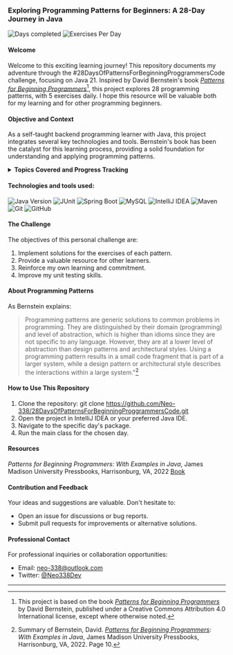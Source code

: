 ﻿### Exploring Programming Patterns for Beginners: A 28-Day Journey in Java

![Days completed](https://img.shields.io/badge/Days%20Completed-0%2F28-blue) ![Exercises Per Day](https://img.shields.io/badge/Exercises%20Per%20Day-5-green)

#### Welcome

Welcome to this exciting learning journey! This repository documents my adventure through the #28DaysOfPatternsForBeginningProggrammersCode challenge, focusing on Java 21. Inspired by David Bernstein's book *[Patterns for Beginning Programmers](https://pressbooks.lib.jmu.edu/programmingpatterns/)*[^1], this project explores 28 programming patterns, with 5 exercises daily. I hope this resource will be valuable both for my learning and for other programming beginners.

#### Objective and Context

As a self-taught backend programming learner with Java, this project integrates several key technologies and tools. Bernstein's book has been the catalyst for this learning process, providing a solid foundation for understanding and applying programming patterns.

<details>
<summary><b>Topics Covered and Progress Tracking</b></summary>

| Chapter | Topic                                                                     | Progress         |
| ---- |---------------------------------------------------------------------------|------------------|
| 1 | [Chapter 1: Updating](src/main/java/Chapter001/README.md)                 | [🟩⬜⬜⬜⬜⬜⬜⬜⬜⬜] 05% |
| 2 | [Chapter 2: Swapping](src/main/java/Chapter002/README.md)                 | [⬜⬜⬜⬜⬜⬜⬜⬜⬜⬜] 0%  |
| 3 | [Chapter 3: Digit Manipulation](src/main/java/Chapter003/README.md)       | [⬜⬜⬜⬜⬜⬜⬜⬜⬜⬜] 0%  |
| 4 | [Chapter 4: Arithmetic on the Circle](src/main/java/Chapter004/README.md) | [⬜⬜⬜⬜⬜⬜⬜⬜⬜⬜] 0%  |
| 5 | [Chapter 5: Truncation](src/main/java/Chapter005/README.md)               | [⬜⬜⬜⬜⬜⬜⬜⬜⬜⬜] 0%  |
| 6 | [Chapter 6: Indicators](src/main/java/Chapter006/README.md)               | [⬜⬜⬜⬜⬜⬜⬜⬜⬜⬜] 0%  |
| 7 | [Chapter 7: Indicator Methods](src/main/java/Chapter007/README.md)        | [⬜⬜⬜⬜⬜⬜⬜⬜⬜⬜] 0%  |
| 8 | [Chapter 8: Rounding](src/main/java/Chapter008/README.md)                 | [⬜⬜⬜⬜⬜⬜⬜⬜⬜⬜] 0%  |
| 9 | [Chapter 9: Starts and Completions](src/main/java/Chapter009/README.md)   | [⬜⬜⬜⬜⬜⬜⬜⬜⬜⬜] 0%  |
| 10 | [Chapter 10: Bit Flags](src/main/java/Chapter010/README.md)               | [⬜⬜⬜⬜⬜⬜⬜⬜⬜⬜] 0%  |
| 11 | [Chapter 11: DigitCounting](src/main/java/Chapter011/README.md)           | [⬜⬜⬜⬜⬜⬜⬜⬜⬜⬜] 0%  |
| 12 | [Chapter 12: Reprompting](src/main/java/Chapter012/README.md)             | [⬜⬜⬜⬜⬜⬜⬜⬜⬜⬜] 0%  |
| 13 | [Chapter 13: Accumulators](src/main/java/Chapter013/README.md)            | [⬜⬜⬜⬜⬜⬜⬜⬜⬜⬜] 0%  |
| 14 | [Chapter 14: Accumulator Arrays](src/main/java/Chapter014/README.md)      | [⬜⬜⬜⬜⬜⬜⬜⬜⬜⬜] 0%  |
| 15 | [Chapter 15: Lookup Arrays](src/main/java/Chapter015/README.md)           | [⬜⬜⬜⬜⬜⬜⬜⬜⬜⬜] 0%  |
| 16 | [Chapter 16: Interval Membership](src/main/java/Chapter016/README.md)     | [⬜⬜⬜⬜⬜⬜⬜⬜⬜⬜] 0%  |
| 17 | [Chapter 17: Conformal Arrays](src/main/java/Chapter017/README.md)        | [⬜⬜⬜⬜⬜⬜⬜⬜⬜⬜] 0%  |
| 18 | [Chapter 18: Segmented Arrays](src/main/java/Chapter018/README.md)        | [⬜⬜⬜⬜⬜⬜⬜⬜⬜⬜] 0%  |
| 19 | [Chapter 19: Subarrays](src/main/java/Chapter019/README.md)               | [⬜⬜⬜⬜⬜⬜⬜⬜⬜⬜] 0%  |
| 20 | [Chapter 20: Neighborhoods](src/main/java/Chapter020/README.md)           | [⬜⬜⬜⬜⬜⬜⬜⬜⬜⬜] 0%  |
| 21 | [Chapter 21: Centering](src/main/java/Chapter021/README.md)               | [⬜⬜⬜⬜⬜⬜⬜⬜⬜⬜] 0%  |
| 22 | [Chapter 22: Delimiting Strings](src/main/java/Chapter022/README.md)      | [⬜⬜⬜⬜⬜⬜⬜⬜⬜⬜] 0%  |
| 23 | [Chapter 23: Dynamic Formatting](src/main/java/Chapter023/README.md)      | [⬜⬜⬜⬜⬜⬜⬜⬜⬜⬜] 0%  |
| 24 | [Chapter 24: Pluralization](src/main/java/Chapter024/README.md)           | [⬜⬜⬜⬜⬜⬜⬜⬜⬜⬜] 0%  |
| 25 | [Chapter 25: Chained Mutators](src/main/java/Chapter025/README.md)        | [⬜⬜⬜⬜⬜⬜⬜⬜⬜⬜] 0%  |
| 26 | [Chapter 26: Outbound Parameters](src/main/java/Chapter026/README.md)     | [⬜⬜⬜⬜⬜⬜⬜⬜⬜⬜] 0%  |
| 27 | [Chapter 27: Missing Values](src/main/java/Chapter027/README.md)          | [⬜⬜⬜⬜⬜⬜⬜⬜⬜⬜] 0%  |
| 28 | [Chapter 28: Checklists](src/main/java/Chapter028/README.md)               | [⬜⬜⬜⬜⬜⬜⬜⬜⬜⬜] 0%  |

</details>

#### Technologies and tools used:

![Java Version](https://img.shields.io/badge/Java-21-orange) ![JUnit](https://img.shields.io/badge/testing-JUnit5-green) ![Spring Boot](https://img.shields.io/badge/framework-Spring%20Boot-brightgreen) ![MySQL](https://img.shields.io/badge/database-MySQL-blue) ![IntelliJ IDEA](https://img.shields.io/badge/IDE-IntelliJ%20IDEA-blue) ![Maven](https://img.shields.io/badge/build-Maven-red) ![Git](https://img.shields.io/badge/version%20control-Git-orange) ![GitHub](https://img.shields.io/badge/repo-GitHub-black)

#### The Challenge

The objectives of this personal challenge are:

1. Implement solutions for the exercises of each pattern.
2. Provide a valuable resource for other learners.
3. Reinforce my own learning and commitment.
4. Improve my unit testing skills.

#### About Programming Patterns

As Bernstein explains:

> Programming patterns are generic solutions to common problems in programming. They are distinguished by their domain (programming) and level of abstraction, which is higher than idioms since they are not specific to any language. However, they are at a lower level of abstraction than design patterns and architectural styles. Using a programming pattern results in a small code fragment that is part of a larger system, while a design pattern or architectural style describes the interactions within a large system."[^2]

#### How to Use This Repository

1. Clone the repository:
   git clone https://github.com/Neo-338/28DaysOfPatternsForBeginningProggrammersCode.git
1. Open the project in IntelliJ IDEA or your preferred Java IDE.
3. Navigate to the specific day's package.
4. Run the main class for the chosen day.

#### Resources

*Patterns for Beginning Programmers: With Examples in Java*, James Madison University Pressbooks, Harrisonburg, VA, 2022 [Book](https://pressbooks.lib.jmu.edu/programmingpatterns/)

#### Contribution and Feedback

Your ideas and suggestions are valuable. Don't hesitate to:
- Open an issue for discussions or bug reports.
- Submit pull requests for improvements or alternative solutions.

#### Professional Contact

For professional inquiries or collaboration opportunities:
- Email: [neo-338@outlook.com](mailto:neo-338@outlook.com)
- Twitter: [@Neo338Dev]()

---

[^1]: This project is based on the book *[Patterns for Beginning Programmers](https://pressbooks.lib.jmu.edu/programmingpatterns/)* by David Bernstein, published under a Creative Commons Attribution 4.0 International license, except where otherwise noted.

[^2]: Summary of Bernstein, David. *[Patterns for Beginning Programmers](https://pressbooks.lib.jmu.edu/programmingpatterns/): With Examples in Java*, James Madison University Pressbooks, Harrisonburg, VA, 2022. Page 10.

